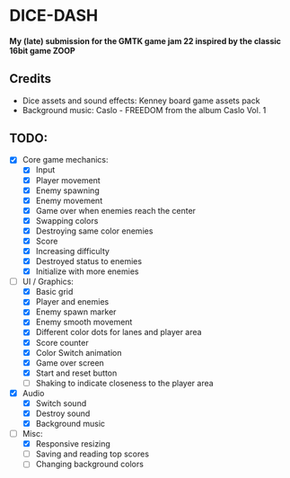 # DICE-DASH
#### My (late) submission for the GMTK game jam 22 inspired by the classic 16bit game ZOOP

## Credits
- Dice assets and sound effects: Kenney board game assets pack
- Background music: Caslo - FREEDOM from the album Caslo Vol. 1

## TODO:

- [x] Core game mechanics:
    - [x] Input
    - [x] Player movement
    - [x] Enemy spawning
    - [x] Enemy movement
    - [x] Game over when enemies reach the center
    - [x] Swapping colors
    - [x] Destroying same color enemies
    - [x] Score
    - [x] Increasing difficulty
    - [x] Destroyed status to enemies
    - [x] Initialize with more enemies
- [ ] UI / Graphics:
    - [x] Basic grid
    - [x] Player and enemies
    - [x] Enemy spawn marker
    - [x] Enemy smooth movement
    - [x] Different color dots for lanes and player area
    - [x] Score counter
    - [x] Color Switch animation
    - [x] Game over screen
    - [x] Start and reset button
    - [ ] Shaking to indicate closeness to the player area
- [x] Audio
    - [x] Switch sound
    - [x] Destroy sound
    - [x] Background music
- [ ] Misc:
    - [x] Responsive resizing
    - [ ] Saving and reading top scores
    - [ ] Changing background colors
